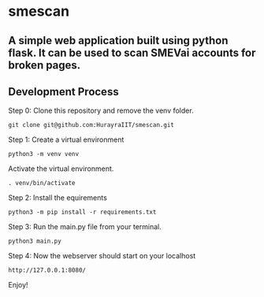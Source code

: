 # smescan
A simple web application built using python flask. It can be used to scan SMEVai accounts for broken pages.
---

## Development Process

Step 0: Clone this repository and remove the venv folder.

```git clone git@github.com:HurayraIIT/smescan.git```

Step 1: Create a virtual environment

```python3 -m venv venv```

Activate the virtual environment.

```. venv/bin/activate```

Step 2: Install the equirements

```python3 -m pip install -r requirements.txt```

Step 3: Run the main.py file from your terminal.

```python3 main.py```

Step 4: Now the webserver should start on your localhost

```http://127.0.0.1:8080/```

Enjoy!
